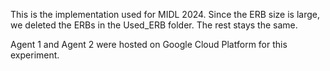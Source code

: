 This is the implementation used for MIDL 2024. Since the ERB size is large, we deleted the ERBs in the Used_ERB folder. The rest stays the same.

Agent 1 and Agent 2 were hosted on Google Cloud Platform for this experiment. 
